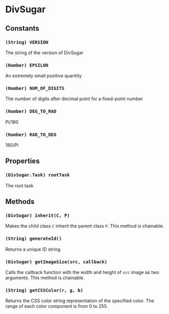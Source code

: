 DivSugar
========

Constants
---------

### `(String) VERSION`
The string of the version of DivSugar

### `(Number) EPSILON`
An extremely small positive quantity

### `(Number) NUM_OF_DIGITS`
The number of digits after decimal point for a fixed-point number

### `(Number) DEG_TO_RAD`
Pi/180

### `(Number) RAD_TO_DEG`
180/Pi

Properties
----------

### `(DivSugar.Task) rootTask`
The root task

Methods
-------

### `(DivSugar) inherit(C, P)`
Makes the child class `C` inherit the parent class `P`.
This method is chainable.

### `(String) generateId()`
Returns a unique ID string.

### `(DivSugar) getImageSize(src, callback)`
Calls the callback function with the width and height of `src` image as two arguments.
This method is chainable.

### `(String) getCSSColor(r, g, b)`
Returns the CSS color string representation of the specified color. The range of each color component is from 0 to 255.
